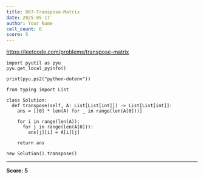 ```yaml
---
title: 867-Transpose-Matrix
date: 2025-05-17
author: Your Name
cell_count: 6
score: 5
---
```


https://leetcode.com/problems/transpose-matrix


```
import pyutil as pyu
pyu.get_local_pyinfo()
```


```
print(pyu.ps2("python-dotenv"))
```


```
from typing import List
```


```
class Solution:
  def transpose(self, A: List[List[int]]) -> List[List[int]]:
    ans = [[0] * len(A) for _ in range(len(A[0]))]

    for i in range(len(A)):
      for j in range(len(A[0])):
        ans[j][i] = A[i][j]

    return ans
```


```
new Solution().transpose()
```


---
**Score: 5**